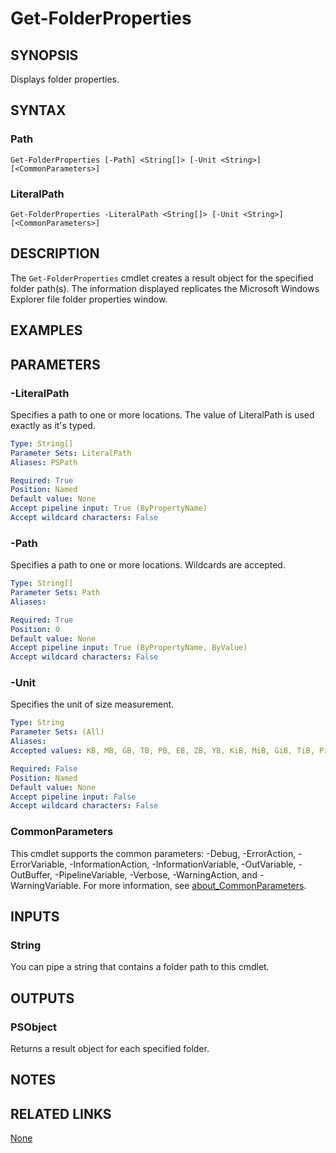 ﻿---
external help file: PoshToolbox-help.xml
Module Name: PoshToolbox
online version: https://github.com/PoshAJ/PoshToolbox/blob/main/docs/Get-FolderProperties.md
schema: 2.0.0
---

# Get-FolderProperties

## SYNOPSIS

Displays folder properties.

## SYNTAX

### Path

```
Get-FolderProperties [-Path] <String[]> [-Unit <String>] [<CommonParameters>]
```

### LiteralPath

```
Get-FolderProperties -LiteralPath <String[]> [-Unit <String>] [<CommonParameters>]
```

## DESCRIPTION

The `Get-FolderProperties` cmdlet creates a result object for the specified folder path(s). The information displayed replicates the Microsoft Windows Explorer file folder properties window.

## EXAMPLES

## PARAMETERS

### -LiteralPath

Specifies a path to one or more locations. The value of LiteralPath is used exactly as it's typed.

```yaml
Type: String[]
Parameter Sets: LiteralPath
Aliases: PSPath

Required: True
Position: Named
Default value: None
Accept pipeline input: True (ByPropertyName)
Accept wildcard characters: False
```

### -Path

Specifies a path to one or more locations. Wildcards are accepted.

```yaml
Type: String[]
Parameter Sets: Path
Aliases:

Required: True
Position: 0
Default value: None
Accept pipeline input: True (ByPropertyName, ByValue)
Accept wildcard characters: False
```

### -Unit

Specifies the unit of size measurement.

```yaml
Type: String
Parameter Sets: (All)
Aliases:
Accepted values: KB, MB, GB, TB, PB, EB, ZB, YB, KiB, MiB, GiB, TiB, PiB, EiB, ZiB, YiB

Required: False
Position: Named
Default value: None
Accept pipeline input: False
Accept wildcard characters: False
```

### CommonParameters

This cmdlet supports the common parameters: -Debug, -ErrorAction, -ErrorVariable, -InformationAction, -InformationVariable, -OutVariable, -OutBuffer, -PipelineVariable, -Verbose, -WarningAction, and -WarningVariable. For more information, see [about_CommonParameters](http://go.microsoft.com/fwlink/?LinkID=113216).

## INPUTS

### String

You can pipe a string that contains a folder path to this cmdlet.

## OUTPUTS

### PSObject

Returns a result object for each specified folder.

## NOTES

## RELATED LINKS

[None]()
